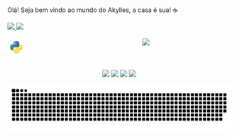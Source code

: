 Olá! Seja bem vindo ao mundo do Akylles, a casa é sua! ☕ 
 
<div>
  <a href="https://github.com/Akyllesbarros">
  <img height="180em" src="https://github-readme-stats.vercel.app/api?username=Akyllesbarros&show_icons=true&theme=gotham&include_all_commits=true&count_private=true"/>
  <img height="180em" src="https://github-readme-stats.vercel.app/api/top-langs/?username=igorprati&langs_count=16&theme=gotham"/>
</div>
<div style="display: inline_block"><br>

  <img align="center" height="40" width='40' src="https://raw.githubusercontent.com/github/explore/5c058a388828bb5fde0bcafd4bc867b5bb3f26f3/topics/python/python.png">
  <img align=right src='https://media.tenor.com/images/73b121d0abbc19c03d09cdc7a2ef5da4/tenor.gif' width='200px'></img>
</div>
 <br>
<div  align="center"> 
  
  <a href="https://www.instagram.com/akyllesbarros/" target="_blank"><img src="https://img.shields.io/badge/-Instagram-%23E4405F?style=for-the-badge&logo=instagram&logoColor=white" target="_blank"></a>
  <a href="https://www.linkedin.com/in/akylles-barros-699922107/" target="_blank"><img src="https://img.shields.io/badge/-LinkedIn-%230077B5?style=for-the-badge&logo=linkedin&logoColor=white" target="_blank"></a> 
  <a href = "mailto:akylles.f.barros@hotmail.com"><img src="https://img.shields.io/badge/Microsoft_Outlook-0078D4?style=for-the-badge&logo=microsoft-outlook&logoColor=white" target="_blank"></a>
  <a href = "https://codepen.io/Akyllesbarros"><img src="https://img.shields.io/badge/Codepen-000000?style=for-the-badge&logo=codepen&logoColor=white" target="_blank"></a>
 
  ![Snake animation](https://github.com/Akyllesbarros/Akyllesbarros/blob/output/github-contribution-grid-snake.svg)
 
</div>
 
